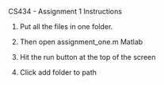 CS434 - Assignment 1 Instructions

1. Put all the files in one folder.

2. Then open assignment_one.m Matlab

3. Hit the run button at the top of the screen

4. Click add folder to path





